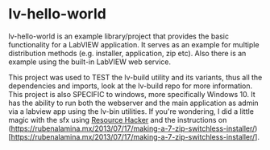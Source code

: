 # lv-hello-world

lv-hello-world is an example library/project that provides the basic functionality for a LabVIEW application. It serves as an example for multiple distribution methods (e.g. installer, application, zip etc). Also there is an example using the built-in LabVIEW web service.

This project was used to TEST the lv-build utility and its variants, thus all the dependencies and imports, look at the lv-build repo for more information. This project is also SPECIFIC to windows, more specifically Windows 10. It has the ability to run both the webserver and the main application as admin via a labview app using the lv-bin utilities. If you're wondering, I did a little magic with the sfx using [Resource Hacker](http://www.angusj.com/resourcehacker/) and the instructions on (https://rubenalamina.mx/2013/07/17/making-a-7-zip-switchless-installer/)[https://rubenalamina.mx/2013/07/17/making-a-7-zip-switchless-installer/].